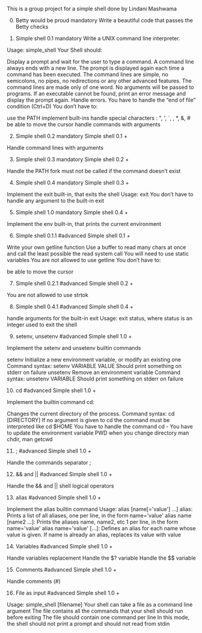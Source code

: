 This is a group project for a simple shell done by Lindani Mashwama 

0. Betty would be proud
mandatory
Write a beautiful code that passes the Betty checks


1. Simple shell 0.1
mandatory
Write a UNIX command line interpreter.

Usage: simple_shell
Your Shell should:

Display a prompt and wait for the user to type a command. A command line always ends with a new line.
The prompt is displayed again each time a command has been executed.
The command lines are simple, no semicolons, no pipes, no redirections or any other advanced features.
The command lines are made only of one word. No arguments will be passed to programs.
If an executable cannot be found, print an error message and display the prompt again.
Handle errors.
You have to handle the “end of file” condition (Ctrl+D)
You don’t have to:

use the PATH
implement built-ins
handle special characters : ", ', `, \, *, &, #
be able to move the cursor
handle commands with arguments


2. Simple shell 0.2
mandatory
Simple shell 0.1 +

Handle command lines with arguments


3. Simple shell 0.3
mandatory
Simple shell 0.2 +

Handle the PATH
fork must not be called if the command doesn’t exist


4. Simple shell 0.4
mandatory
Simple shell 0.3 +

Implement the exit built-in, that exits the shell
Usage: exit
You don’t have to handle any argument to the built-in exit


5. Simple shell 1.0
mandatory
Simple shell 0.4 +

Implement the env built-in, that prints the current environment


6. Simple shell 0.1.1
#advanced
Simple shell 0.1 +

Write your own getline function
Use a buffer to read many chars at once and call the least possible the read system call
You will need to use static variables
You are not allowed to use getline
You don’t have to:

be able to move the cursor


7. Simple shell 0.2.1
#advanced
Simple shell 0.2 +

You are not allowed to use strtok


8. Simple shell 0.4.1
#advanced
Simple shell 0.4 +

handle arguments for the built-in exit
Usage: exit status, where status is an integer used to exit the shell


9. setenv, unsetenv
#advanced
Simple shell 1.0 +

Implement the setenv and unsetenv builtin commands

setenv
Initialize a new environment variable, or modify an existing one
Command syntax: setenv VARIABLE VALUE
Should print something on stderr on failure
unsetenv
Remove an environment variable
Command syntax: unsetenv VARIABLE
Should print something on stderr on failure


10. cd
#advanced
Simple shell 1.0 +

Implement the builtin command cd:

Changes the current directory of the process.
Command syntax: cd [DIRECTORY]
If no argument is given to cd the command must be interpreted like cd $HOME
You have to handle the command cd -
You have to update the environment variable PWD when you change directory
man chdir, man getcwd


11. ;
#advanced
Simple shell 1.0 +

Handle the commands separator ;


12. && and ||
#advanced
Simple shell 1.0 +

Handle the && and || shell logical operators


13. alias
#advanced
Simple shell 1.0 +

Implement the alias builtin command
Usage: alias [name[='value'] ...]
alias: Prints a list of all aliases, one per line, in the form name='value'
alias name [name2 ...]: Prints the aliases name, name2, etc 1 per line, in the form name='value'
alias name='value' [...]: Defines an alias for each name whose value is given. If name is already an alias, replaces its value with value


14. Variables
#advanced
Simple shell 1.0 +

Handle variables replacement
Handle the $? variable
Handle the $$ variable


15. Comments
#advanced
Simple shell 1.0 +

Handle comments (#)


16. File as input
#advanced
Simple shell 1.0 +

Usage: simple_shell [filename]
Your shell can take a file as a command line argument
The file contains all the commands that your shell should run before exiting
The file should contain one command per line
In this mode, the shell should not print a prompt and should not read from stdin
